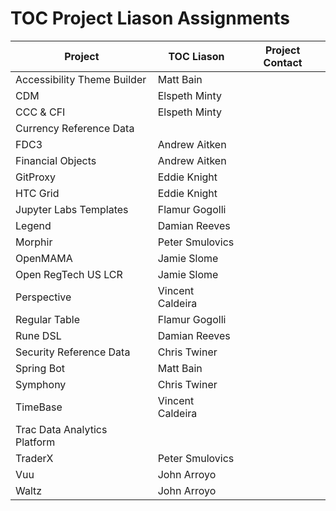 # TOC Project Liason Assignments

| Project | TOC Liason | Project Contact |
|---------|------------|-----------------|
| Accessibility Theme Builder | Matt Bain | |
| CDM | Elspeth Minty | |
| CCC & CFI | Elspeth Minty | |
| Currency Reference Data | | |
| FDC3 | Andrew Aitken | |
| Financial Objects | Andrew Aitken| |
| GitProxy | Eddie Knight | |
| HTC Grid | Eddie Knight | |
| Jupyter Labs Templates | Flamur Gogolli | |
| Legend | Damian Reeves | |
| Morphir | Peter Smulovics | |
| OpenMAMA | Jamie Slome | |
| Open RegTech US LCR | Jamie Slome | |
| Perspective | Vincent Caldeira | |
| Regular Table | Flamur Gogolli | |
| Rune DSL | Damian Reeves | |
| Security Reference Data | Chris Twiner | |
| Spring Bot | Matt Bain | |
| Symphony | Chris Twiner | |
| TimeBase | Vincent Caldeira | |
| Trac Data Analytics Platform | | |
| TraderX | Peter Smulovics | |
| Vuu | John Arroyo | |
| Waltz | John Arroyo | |
